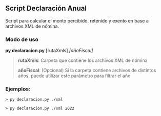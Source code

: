## Script Declaración Anual
Script para calcular el monto percibido, retenido y exento en base a archivos XML de nómina.

### Modo de uso

**py declaracion.py** [rutaXmls] *[añoFiscal]*


> **rutaXmls**: Carpeta que contiene los archivos XML de nómina
> 
> **añoFiscal**: (Opcional) Si la carpeta contiene archivos de distintos años, puede utilizar este parámetro para filtrar el año

### Ejemplos:
```
> py declaracion.py ./xml
```
```
> py declaracion.py ./xml 2022
```
